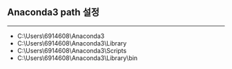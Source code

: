 ## Anaconda3 path 설정
---

- C:\Users\6914608\Anaconda3
- C:\Users\6914608\Anaconda3\Library
- C:\Users\6914608\Anaconda3\Scripts
- C:\Users\6914608\Anaconda3\Library\bin

